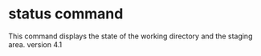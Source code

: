 status command
==============

This command displays the state of the working directory and the staging area.
version 4.1